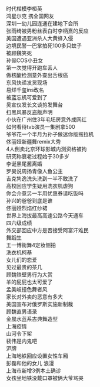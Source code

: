 时代楷模李桓英  
鸿星尔克 携全国网友  
深圳一幼儿园连通在建地下会所  
张雨绮被男粉丝表白时李柄熹的反应  
美国遭遇亚洲杀人大黄蜂入侵  
边境民警一巴掌拍死100多只蚊子  
被顾魏笑死  
孙俪COS小丑女  
第一次觉得开跑车丢人  
做核酸检测意外查出舌根癌  
东风快递发货现场  
易烊千玺ins改名  
被蓝忘机可爱到了  
吴宣仪发长文谈剪发舞台  
扫黑风暴反盗版声明  
小伙在广州住3年毛坯房意外成网红  
如何看待tvb演员一集剧拿500  
爷爷花一个半月为孙子做迷你版拖拉机  
佟丽娅新疆舞remix大秀  
4人倒卖北京环球影城内测资格被拘  
研究称衰老过程始于30多岁  
李诞黑尾酱离婚  
罗昊说周扬青像人鱼公主  
吉克隽逸洗头洗到一半不敢洗了  
高校回应学生疑用洗衣机虐狗  
你会介意另一半用优惠券请吃饭吗  
孙兴的爸爸到底是谁  
佟丽娅烈焰红纱裙  
世界上海拔最高高速公路今天通车  
四六级成绩  
外交部回应中方是否接受阿富汗难民  
舞蹈生  
王一博街舞4定妆侧拍  
洗衣机柯基  
女儿们的恋爱  
见过最贵的茶几  
顾魏铁壁男行为大赏  
羊的屁屁也太可爱了  
孟美岐撞色舞者风  
家长对外卖的恶意有多大  
美国宣布对俄罗斯实施新制裁  
顾魏直男语录  
金晨水蓝系古典舞造型  
上海疫情  
山河令下架  
裴伟是内鬼吧  
沪牌  
上海地铁回应设置女性车厢  
彭磊和他的女儿 浪漫  
上海市新增3例本土确诊  
女孩坐地铁没戴口罩被俩大爷骂哭  
